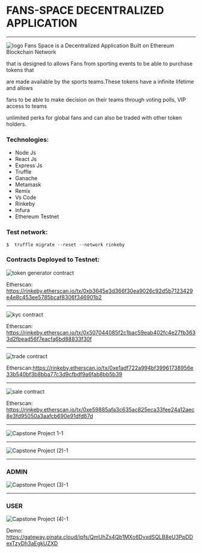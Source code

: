 # FANS-SPACE DECENTRALIZED APPLICATION
                
----




  ![logo](https://user-images.githubusercontent.com/90293555/163591799-6913bd06-027f-4241-845d-1229ada1a631.png)
 Fans Space is a Decentralized Application Built on Ethereum Blockchain Network
        
that is designed to allows Fans from sporting events to be able to purchase tokens that
            
are made available by the sports teams.These tokens have a infinite lifetime and allows
            
fans to be able to make decision on their teams through voting polls, VIP access to teams

unlimited perks for global fans and can also be traded with other token holders.


### Technologies:

- Node Js
- React Js
- Express Js
- Truffle
- Ganache
- Metamask
- Remix
- Vs Code
- Rinkeby
- Infura
- Ethereum Testnet


### Test network:

`$  truffle migrate --reset --network rinkeby`

### Contracts Deployed to Testnet:

![token generator contract](https://user-images.githubusercontent.com/90293555/164118169-15d55d61-6b13-44ba-bf19-801a969d14a7.jpg)


Etherscan: https://rinkeby.etherscan.io/tx/0xb3645e3d366f30ea9026c92d5b7123429e4e8c453ee5785bcaf8306f346901b2

----
![kyc contract](https://user-images.githubusercontent.com/90293555/164118184-7c1b2a66-929d-419c-8668-6da5596f10c9.jpg)


Etherscan: https://rinkeby.etherscan.io/tx/0x507044085f2c1bac59eab402fc4e27fb3633d2fbead56f7eacfa6bd88833f30f

----
![trade contract](https://user-images.githubusercontent.com/90293555/164118231-c44c4f02-bbb5-45b2-b6c8-f98aff3381f9.jpg)

Etherscan:https://rinkeby.etherscan.io/tx/0xe1adf722a994bf39961738956e33b540bf3b8bba77c3d9cfbdf9a6fab8bb5b39

----
![sale contract](https://user-images.githubusercontent.com/90293555/164118321-d68c83ca-815a-4c7e-aa7f-fe0291e4be53.jpg)


Etherscan: https://rinkeby.etherscan.io/tx/0xe59885afa3c635ac825eca33fee24a12aec8e3fd95050a3aafcb690e91dfd67d

----


![Capstone Project 1-1](https://user-images.githubusercontent.com/90293555/164121510-f56f53e1-eba2-440b-95dd-46df35d19d72.png)


----


![Capstone Project (2)-1](https://user-images.githubusercontent.com/90293555/164121583-5e0fd11c-d3b1-4eb9-be10-21fc8953c467.png)

----

### ADMIN
![Capstone Project (3)-1](https://user-images.githubusercontent.com/90293555/164121614-b1de5997-2568-4042-a7c3-8b98b4a4c093.png)

----
### USER
![Capstone Project (4)-1](https://user-images.githubusercontent.com/90293555/164121645-b05e34d9-20aa-41c2-a3f0-75aa7c90eba5.png)

Demo: https://gateway.pinata.cloud/ipfs/QmUhZs4Qb1MXo6DvxdSQLB8eU3PpDDexTzyDh3aEgkUZXD

